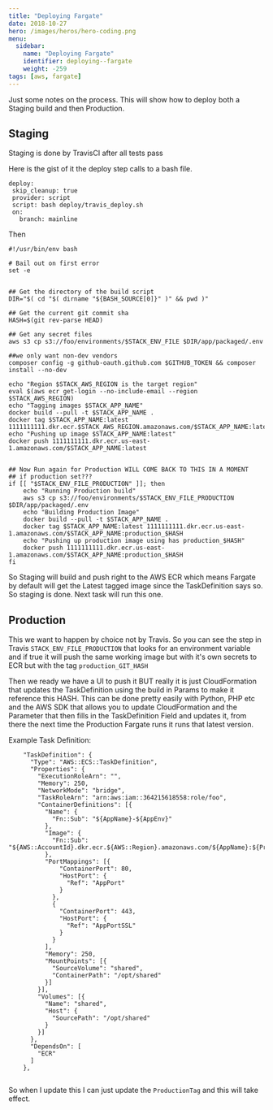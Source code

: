 ```yaml
---
title: "Deploying Fargate"
date: 2018-10-27
hero: /images/heros/hero-coding.png
menu:
  sidebar:
    name: "Deploying Fargate"
    identifier: deploying--fargate
    weight: -259
tags: [aws, fargate]
---
```


Just some notes on the process. This will show how to deploy both a Staging build and then Production.

## Staging
Staging is done by TravisCI after all tests pass 

Here is the gist of it the deploy step calls to a bash file.

```
deploy:
 skip_cleanup: true
 provider: script
 script: bash deploy/travis_deploy.sh
 on:
   branch: mainline
```

Then

```
#!/usr/bin/env bash

# Bail out on first error
set -e


## Get the directory of the build script
DIR="$( cd "$( dirname "${BASH_SOURCE[0]}" )" && pwd )"

## Get the current git commit sha
HASH=$(git rev-parse HEAD)

## Get any secret files
aws s3 cp s3://foo/environments/$STACK_ENV_FILE $DIR/app/packaged/.env

##we only want non-dev vendors
composer config -g github-oauth.github.com $GITHUB_TOKEN && composer install --no-dev

echo "Region $STACK_AWS_REGION is the target region"
eval $(aws ecr get-login --no-include-email --region $STACK_AWS_REGION)
echo "Tagging images $STACK_APP_NAME"
docker build --pull -t $STACK_APP_NAME .
docker tag $STACK_APP_NAME:latest 1111111111.dkr.ecr.$STACK_AWS_REGION.amazonaws.com/$STACK_APP_NAME:latest
echo "Pushing up image $STACK_APP_NAME:latest"
docker push 1111111111.dkr.ecr.us-east-1.amazonaws.com/$STACK_APP_NAME:latest


## Now Run again for Production WILL COME BACK TO THIS IN A MOMENT
## if production set???
if [[ "$STACK_ENV_FILE_PRODUCTION" ]]; then
    echo "Running Production build"
    aws s3 cp s3://foo/environments/$STACK_ENV_FILE_PRODUCTION $DIR/app/packaged/.env
    echo "Building Production Image"
    docker build --pull -t $STACK_APP_NAME .
    docker tag $STACK_APP_NAME:latest 1111111111.dkr.ecr.us-east-1.amazonaws.com/$STACK_APP_NAME:production_$HASH
    echo "Pushing up production image using has production_$HASH"
    docker push 1111111111.dkr.ecr.us-east-1.amazonaws.com/$STACK_APP_NAME:production_$HASH
fi
```

So Staging will build and push right to the AWS ECR which means Fargate by default will get the Latest tagged image since the TaskDefinition says so. So staging is done. Next task will run this one.

## Production
This we want to happen by choice not by Travis. So you can see the step in Travis `STACK_ENV_FILE_PRODUCTION` that looks for an environment variable and if true it will push the same working image but with it's own secrets to ECR but with the tag `production_GIT_HASH`

Then we ready we have a UI to push it BUT really it is just CloudFormation that updates the TaskDefinition using the build in Params to make it reference this HASH. This can be done pretty easily with Python, PHP etc and the AWS SDK that allows you to update CloudFormation and the Parameter that then fills in the TaskDefinition Field and updates it, from there the next time the Production Fargate runs it runs that latest version.

Example Task Definition:

```
    "TaskDefinition": {
      "Type": "AWS::ECS::TaskDefinition",
      "Properties": {
        "ExecutionRoleArn": "",
        "Memory": 250,
        "NetworkMode": "bridge",
        "TaskRoleArn": "arn:aws:iam::364215618558:role/foo",
        "ContainerDefinitions": [{
          "Name": {
            "Fn::Sub": "${AppName}-${AppEnv}"
          },
          "Image": {
            "Fn::Sub": "${AWS::AccountId}.dkr.ecr.${AWS::Region}.amazonaws.com/${AppName}:${ProductionTag}"
          },
          "PortMappings": [{
              "ContainerPort": 80,
              "HostPort": {
                "Ref": "AppPort"
              }
            },
            {
              "ContainerPort": 443,
              "HostPort": {
                "Ref": "AppPortSSL"
              }
            }
          ],
          "Memory": 250,
          "MountPoints": [{
            "SourceVolume": "shared",
            "ContainerPath": "/opt/shared"
          }]
        }],
        "Volumes": [{
          "Name": "shared",
          "Host": {
            "SourcePath": "/opt/shared"
          }
        }]
      },
      "DependsOn": [
        "ECR"
      ]
    },
		
```
So when I update this I can just update the `ProductionTag` and this will take effect.
